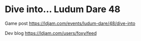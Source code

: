 # Dive into... Ludum Dare 48

Game post https://ldjam.com/events/ludum-dare/48/dive-into

Dev blog https://ldjam.com/users/foxy/feed
